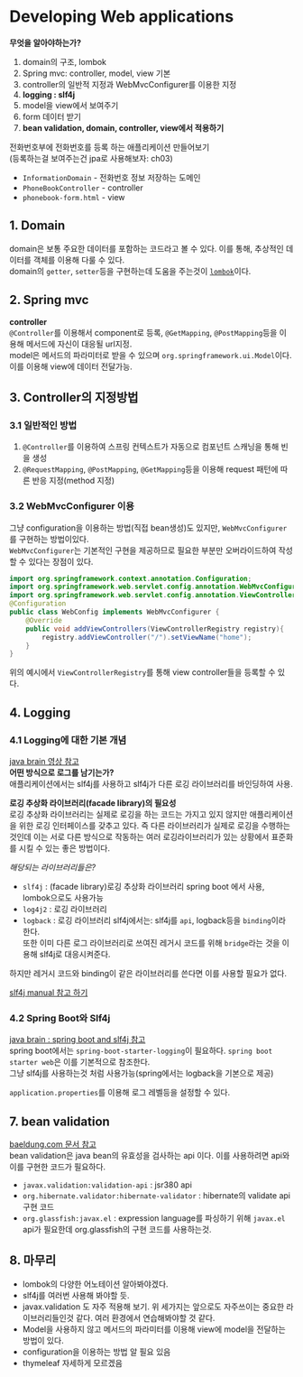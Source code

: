 # Developing Web applications
__무엇을 알아야하는가?__
1. domain의 구조, lombok
2. Spring mvc: controller, model, view 기본
3. controller의 일반적 지정과 WebMvcConfigurer를 이용한 지정
4. __logging : slf4j__
5. model을 view에서 보여주기
6. form 데이터 받기
7. __bean validation, domain, controller, view에서 적용하기__

전화번호부에 전화번호를 등록 하는 애플리케이션 만들어보기  
(등록하는걸 보여주는건 jpa로 사용해보자: ch03)  
* `InformationDomain` - 전화번호 정보 저장하는 도메인
* `PhoneBookController` - controller
* `phonebook-form.html` - view

## 1. Domain
domain은 보통 주요한 데이터를 포함하는 코드라고 볼 수 있다.
이를 통해, 추상적인 데이터를 객체를 이용해 다룰 수 있다.  
domain의 `getter`, `setter`등을 구현하는데 도움을 주는것이 [`lombok`](https://projectlombok.org/features/all)이다.  

## 2. Spring mvc
__controller__  
`@Controller`를 이용해서 component로 등록, `@GetMapping`, `@PostMapping`등을 이용해 
메서드에 자신이 대응될 url지정.  
model은 메서드의 파라미터로 받을 수 있으며 `org.springframework.ui.Model`이다. 이를 이용해 view에 데이터 전달가능.  
  
## 3. Controller의 지정방법

### 3.1 일반적인 방법
1. `@Controller`를 이용하여 스프링 컨텍스트가 자동으로 컴포넌트 스캐닝을 통해 빈을 생성
2. `@RequestMapping`, `@PostMapping`, `@GetMapping`등을 이용해 request 패턴에 따른 반응 지정(method 지정)
  
### 3.2 WebMvcConfigurer 이용
그냥 configuration을 이용하는 방법(직접 bean생성)도 있지만, `WebMvcConfigurer`를 구현하는 방법이있다.  
`WebMvcConfigurer`는 기본적인 구현을 제공하므로 필요한 부분만 오버라이드하여 작성할 수 있다는 장점이 있다.    
```java
import org.springframework.context.annotation.Configuration;
import org.springframework.web.servlet.config.annotation.WebMvcConfigurer;
import org.springframework.web.servlet.config.annotation.ViewControllerRegistry;
@Configuration
public class WebConfig implements WebMvcConfigurer {
    @Override
    public void addViewControllers(ViewControllerRegistry registry){
        registry.addViewController("/").setViewName("home");
    }
}
```
위의 예시에서 `ViewControllerRegistry`를 통해 view controller들을 등록할 수 있다.  

## 4. Logging
### 4.1 Logging에 대한 기본 개념
[java brain 영상 참고](https://youtu.be/SWHYrCXIL38)  
__어떤 방식으로 로그를 남기는가?__  
애플리케이션에서는 slf4j를 사용하고 slf4j가 다른 로깅 라이브러리를 바인딩하여 사용.  

__로깅 추상화 라이브러리(facade library)의 필요성__  
로깅 추상화 라이브러리는 실제로 로깅을 하는 코드는 가지고 있지 않지만 애플리케이션을 위한 
로깅 인터페이스를 갖추고 있다. 즉 다른 라이브러리가 실제로 로깅을 수행하는것인데 이는 서로 다른 방식으로 작동하는 
여러 로깅라이브러리가 있는 상황에서 표준화를 시킬 수 있는 좋은 방법이다.  
  
_해당되는 라이브러리들은?_
* `slf4j` : (facade library)로깅 추상화 라이브러리 spring boot 에서 사용, lombok으로도 사용가능
* `log4j2` : 로깅 라이브러리
* `logback` : 로깅 라이브러리
slf4j에서는: slf4j를 `api`, logback등을 `binding`이라 한다.   
또한 이미 다른 로그 라이브러리로 쓰여진 레거시 코드를 위해 `bridge`라는 것을 이용해 slf4j로 대응시켜준다.  
  
하지만 레거시 코드와 binding이 같은 라이브러리를 쓴다면 이를 사용할 필요가 없다.  
  
[slf4j manual 참고 하기](http://www.slf4j.org/manual.html)  
### 4.2 Spring Boot와 Slf4j
[java brain : spring boot and slf4j 참고](https://youtu.be/lGrcZsw-hKQ)  
spring boot에서는 `spring-boot-starter-logging`이 필요하다. `spring boot starter web`은 이를 기본적으로 참조한다.  
그냥 slf4j를 사용하는것 처럼 사용가능(spring에서는 logback을 기본으로 제공)  
  
`application.properties`를 이용해 로그 레벨등을 설정할 수 있다.

## 7. bean validation
[baeldung.com 문서 참고](https://www.baeldung.com/javax-validation)  
bean validation은 java bean의 유효성을 검사하는 api 이다. 
이를 사용하려면 api와 이를 구현한 코드가 필요하다.  
* `javax.validation:validation-api` : jsr380 api
* `org.hibernate.validator:hibernate-validator` : hibernate의 validate api 구현 코드
* `org.glassfish:javax.el` : expression language를 파싱하기 위해 `javax.el` api가 필요한데 org.glassfish의 구현 코드를 사용하는것.
  
## 8. 마무리
* lombok의 다양한 어노테이션 알아봐야겠다.
* slf4j를 여러번 사용해 봐야할 듯.
* javax.validation 도 자주 적용해 보기.
위 세가지는 앞으로도 자주쓰이는 중요한 라이브러리들인것 같다. 
여러 환경에서 연습해봐야할 것 같다.
* Model을 사용하지 않고 메서드의 파라미터를 이용해 view에 model을 전달하는 방법이 있다.
* configuration을 이용하는 방법 알 필요 있음
* thymeleaf 자세하게 모르겠음